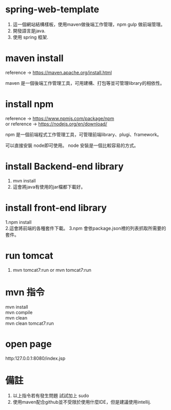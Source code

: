 # spring-web-template
1. 這一個網站結構樣板，使用maven做後端工作管理，npm gulp 做前端管理。 
2. 開發語言是java.
3. 使用 spring 框架.

# maven install
reference -> https://maven.apache.org/install.html   

maven 是一個後端工作管理工具，可用建構、打包等並可管理library的相依性。   

# install npm
reference -> https://www.npmjs.com/package/npm   
  or
reference -> https://nodejs.org/en/download/   

npm 是一個前端程式工作管理工具，可管理前端library、plugi、framework。   

可以直接安裝 node即可使用。
node 安裝是一個比較容易的方式。


# install Backend-end library
1. mvn install
2. 這會將java有使用的jar檔都下載好。


# install front-end library
1.npm install   
2.這會將前端的各種套件下載。
3.npm 會依package.json裡的列表抓取所需要的套件。

# run tomcat
1. mvn tomcat7:run or mvn tomcat7:run

# mvn 指令
mvn install   
mvn compile   
mvn clean   
mvn clean tomcat7:run

# open page
http:127.0.0.1:8080/index.jsp

# 備註
1. 以上指令若有發生問題 試試加上 sudo
2. 使用maven配合github並不受限於使用什麼IDE，但是建議使用intellij.



